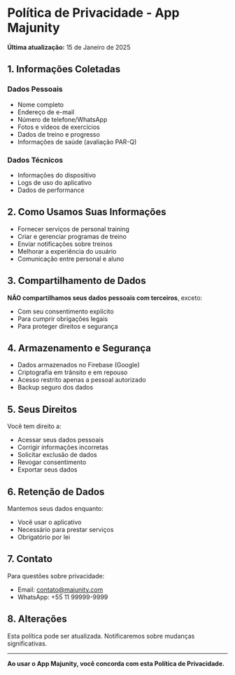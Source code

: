 # Política de Privacidade - App Majunity

**Última atualização:** 15 de Janeiro de 2025

## 1. Informações Coletadas

### Dados Pessoais
- Nome completo
- Endereço de e-mail
- Número de telefone/WhatsApp
- Fotos e vídeos de exercícios
- Dados de treino e progresso
- Informações de saúde (avaliação PAR-Q)

### Dados Técnicos
- Informações do dispositivo
- Logs de uso do aplicativo
- Dados de performance

## 2. Como Usamos Suas Informações

- Fornecer serviços de personal training
- Criar e gerenciar programas de treino
- Enviar notificações sobre treinos
- Melhorar a experiência do usuário
- Comunicação entre personal e aluno

## 3. Compartilhamento de Dados

**NÃO compartilhamos seus dados pessoais com terceiros**, exceto:
- Com seu consentimento explícito
- Para cumprir obrigações legais
- Para proteger direitos e segurança

## 4. Armazenamento e Segurança

- Dados armazenados no Firebase (Google)
- Criptografia em trânsito e em repouso
- Acesso restrito apenas a pessoal autorizado
- Backup seguro dos dados

## 5. Seus Direitos

Você tem direito a:
- Acessar seus dados pessoais
- Corrigir informações incorretas
- Solicitar exclusão de dados
- Revogar consentimento
- Exportar seus dados

## 6. Retenção de Dados

Mantemos seus dados enquanto:
- Você usar o aplicativo
- Necessário para prestar serviços
- Obrigatório por lei

## 7. Contato

Para questões sobre privacidade:
- Email: contato@majunity.com
- WhatsApp: +55 11 99999-9999

## 8. Alterações

Esta política pode ser atualizada. Notificaremos sobre mudanças significativas.

---

**Ao usar o App Majunity, você concorda com esta Política de Privacidade.** 